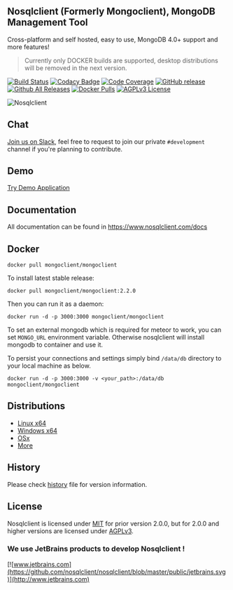 ## Nosqlclient (Formerly Mongoclient), MongoDB Management Tool

Cross-platform and self hosted, easy to use, MongoDB 4.0+ support and more features!

> Currently only DOCKER builds are supported, desktop distributions will be removed in the next version.
  

[![Build Status](https://travis-ci.org/nosqlclient/nosqlclient.svg?branch=master)](https://travis-ci.org/nosqlclient/nosqlclient)
[![Codacy Badge](https://api.codacy.com/project/badge/Grade/6a75fc4e1d3f480f811b5339202400b5)](https://www.codacy.com/app/ozdemirsercan27/mongoclient?utm_source=github.com&amp;utm_medium=referral&amp;utm_content=mongoclient/mongoclient&amp;utm_campaign=Badge_Grade)
[![Code Coverage](https://api.codacy.com/project/badge/Coverage/6a75fc4e1d3f480f811b5339202400b5)](https://www.codacy.com/app/ozdemirsercan27/mongoclient?utm_source=github.com&utm_medium=referral&utm_content=mongoclient/mongoclient&utm_campaign=Badge_Coverage)
[![GitHub release](https://img.shields.io/github/release/nosqlclient/nosqlclient.svg)](https://github.com/nosqlclient/nosqlclient)
[![Github All Releases](https://img.shields.io/github/downloads/nosqlclient/nosqlclient/total.svg)](https://github.com/nosqlclient/nosqlclient)
[![Docker Pulls](https://img.shields.io/docker/pulls/mongoclient/mongoclient.svg)](https://hub.docker.com/r/mongoclient/mongoclient/)
[![AGPLv3 License](https://img.shields.io/github/license/nosqlclient/nosqlclient.svg)](https://github.com/nosqlclient/nosqlclient/blob/master/LICENSE)

![Nosqlclient](https://www.nosqlclient.com/img/logo/mongoclient_logo_black_half_size.png)

## Chat
[Join us on Slack](https://communityinviter.com/apps/nosqlclient/nosqlclient), feel free to request to join our private `#development` channel if you're planning to contribute. 

## Demo
[Try Demo Application](https://www.nosqlclient.com/demo/)

## Documentation
All documentation can be found in https://www.nosqlclient.com/docs

## Docker

```docker pull mongoclient/mongoclient```

To install latest stable release:

```docker pull mongoclient/mongoclient:2.2.0```

Then you can run it as a daemon:

```docker run -d -p 3000:3000 mongoclient/mongoclient```

To set an external mongodb which is required for meteor to work, you can set ```MONGO_URL``` environment variable. Otherwise nosqlclient will install mongodb to container and use it.

To persist your connections and settings simply bind ```/data/db``` directory to your local machine as below.

```docker run -d -p 3000:3000 -v <your_path>:/data/db mongoclient/mongoclient```


## Distributions

* [Linux x64](https://github.com/nosqlclient/nosqlclient/releases/download/2.2.0/linux-portable-x64.zip)
* [Windows x64](https://github.com/nosqlclient/nosqlclient/releases/download/2.2.0/windows-portable-x64.zip)
* [OSx](https://github.com/nosqlclient/nosqlclient/releases/download/2.2.0/osx-portable.zip)
* [More](https://nosqlclient.com/docs/start.html)


## History
Please check [history](https://github.com/nosqlclient/nosqlclient/blob/master/HISTORY.MD) file for version information.


## License
Nosqlclient is licensed under [MIT](https://en.wikipedia.org/wiki/MIT_License) for prior version 2.0.0, but for 2.0.0 and higher versions are licensed under [AGPLv3](https://www.gnu.org/licenses/agpl-3.0.html).

### We use JetBrains products to develop Nosqlclient !
[![www.jetbrains.com](https://github.com/nosqlclient/nosqlclient/blob/master/public/jetbrains.svg)](http://www.jetbrains.com)
